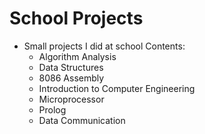 # School Projects
- Small projects I did at school
Contents: 
    - Algorithm Analysis
    - Data Structures
    - 8086 Assembly
    - Introduction to Computer Engineering
    - Microprocessor
    - Prolog
    - Data Communication

